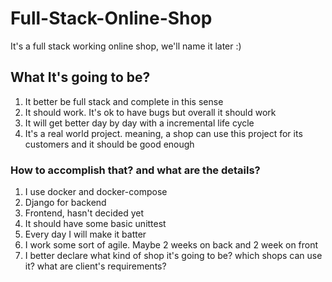 # Full-Stack-Online-Shop

It's a full stack working online shop, we'll name it later :)

## What It's going to be?

1. It better be full stack and complete in this sense
2. It should work. It's ok to have bugs but overall it should work
3. It will get better day by day with a incremental life cycle
4. It's a real world project. meaning, a shop can use this project for its customers and it should be good enough

### How to accomplish that? and what are the details?

1. I use docker and docker-compose
2. Django for backend
3. Frontend, hasn't decided yet
4. It should have some basic unittest
5. Every day I will make it batter
6. I work some sort of agile. Maybe 2 weeks on back and 2 week on front
7. I better declare what kind of shop it's going to be? which shops can use it? what are client's requirements?

